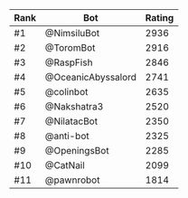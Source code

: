 Rank|Bot|Rating
---|---|---
#1|@NimsiluBot|2936
#2|@ToromBot|2916
#3|@RaspFish|2846
#4|@OceanicAbyssalord|2741
#5|@colinbot|2635
#6|@Nakshatra3|2520
#7|@NilatacBot|2350
#8|@anti-bot|2325
#9|@OpeningsBot|2285
#10|@CatNail|2099
#11|@pawnrobot|1814
